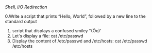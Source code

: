 *Shell, I/O Redirection*

0.Write a script that prints “Hello, World”, followed by a new line to the standard output
1. script that displays a confused smiley "(Ôo)'
2. Let's display a file: cat /etc/passwd
3. Display the content of /etc/passwd and /etc/hosts: cat /etc/passwd /etc/hosts